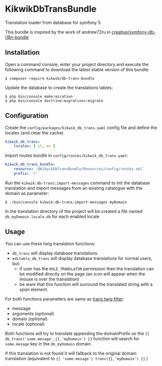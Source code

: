 KikwikDbTransBundle
===================

Translation loader from database for symfony 5.

This bundle is inspired by the work of andrew72ru in [creative/symfony-db-i18n-bundle](https://github.com/crtweb/symfony-db-i18n-bundle)

Installation
------------

Open a command console, enter your project directory and execute the
following command to download the latest stable version of this bundle:

```console
$ composer require kikwik/db-trans-bundle
```

Update the database to create the translations tables:

```console
$ php bin/console make:miration
$ php bin/console doctrine:migrations:migrate
```

Configuration
-------------

Create the `config/packages/kikwik_db_trans.yaml` config file and define the locales (and clear the cache)

```yaml
kikwik_db_trans:
    locales: [ it, en ]
```

Import routes bundle in `config/routes/kikwik_db_trans.yaml`:

```yaml
kikwik_db_trans_bundle:
    resource: '@KikwikDbTransBundle/Resources/config/routes.xml'
    prefix: '/'
```

Run the `kikwik:db-trans:import-messages` command to init the database translation and import messages from an existing catalogue with the domain as parameter:

```console
$ ./bin/console kikwik:db-trans:import-messages myDomain
```

In the translation directory of the project will be created a file named `db_myDomain.locale.db` for each enabled locale

Usage
-----

You can use these twig translation functions:

- `db_trans` will display database translations.
- `editable_db_trans` will display database translations for normal users, but:
  - if user has the `ROLE_TRANSLATOR` permission then the translation can be modified directly on the page (an icon will appear when the mouse is over the translation)
  - be ware that this function will surround the translated string with a _span_ element.

For both functions parameters are same as [trans twig filter](https://symfony.com/doc/current/reference/twig_reference.html#trans):

- message
- arguments (optional)
- domain (optional)
- locale (optional)

Both functions will try to translate appending the domainPrefix so the `{{ db_trans('some.mesage',{},'myDomain') }}` function will search for `some.mesage` key in the `db_myDomain` domain.

If this translation is not found it will fallback to the original domain translation (equivalent to `{{ 'some.mesage'| trans({},'myDomain') }}` )